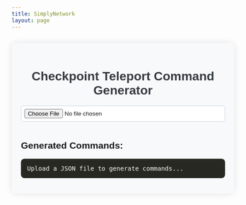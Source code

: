 ```yaml
---
title: SimplyNetwork
layout: page
---
```


  <style>
    .checkpoint-generator {
      font-family: 'Arial', sans-serif;
      background-color: #f8f9fa;
      padding: 1.5em;
      max-width: 800px;
      margin: 2em auto;
      border-radius: 10px;
      box-shadow: 0 0 15px rgba(0, 0, 0, 0.1);
    }

    .checkpoint-generator h1 {
      text-align: center;
      color: #343a40;
    }

    .checkpoint-generator input[type="file"] {
      width: 100%;
      margin-bottom: 1em;
      padding: 0.5em;
      border: 1px solid #ced4da;
      border-radius: 5px;
      background-color: #fff;
    }

    .checkpoint-generator button {
      background-color: #007bff;
      color: #fff;
      padding: 0.5em 1em;
      border: none;
      border-radius: 5px;
      cursor: pointer;
      margin-bottom: 1em;
      display: inline-block;
    }

    .checkpoint-generator button:hover {
      background-color: #0056b3;
    }

    .checkpoint-generator .code-container {
      position: relative;
      margin-top: 1em;
      text-align: left;
    }

    .checkpoint-generator pre {
      background-color: #272822;
      color: #f8f8f2;
      padding: 1em;
      overflow-x: auto;
      border-radius: 8px;
      max-height: 400px;
      white-space: pre-wrap;
    }

    .checkpoint-generator .copy-btn {
      position: absolute;
      top: 0.5em;
      right: 0.5em;
      background-color: #28a745;
      color: #fff;
      border: none;
      padding: 0.5em;
      border-radius: 5px;
      cursor: pointer;
      font-size: 0.9em;
    }

    .checkpoint-generator .copy-btn:hover {
      background-color: #218838;
    }
  </style>

<div class="checkpoint-generator">
    <h1>Checkpoint Teleport Command Generator</h1>
    <input type="file" id="fileInput" accept=".json">
    <button id="downloadBtn" style="display: none;">Download mcfunction File</button>
    <h2>Generated Commands:</h2>
    <div class="code-container">
      <button class="copy-btn" id="copyBtn" style="display: none;">Copy Code</button>
      <pre id="output">Upload a JSON file to generate commands...</pre>
    </div>
</div>

  <script>
    document.getElementById('fileInput').addEventListener('change', handleFileUpload);
    const copyBtn = document.getElementById('copyBtn');

    function handleFileUpload(event) {
      const file = event.target.files[0];
      if (file) {
        const reader = new FileReader();
        reader.onload = function(e) {
          try {
            const json = JSON.parse(e.target.result);
            const commands = generateCommands(json);
            document.getElementById('output').textContent = commands;
            document.getElementById('downloadBtn').style.display = 'inline-block';
            copyBtn.style.display = 'inline-block';
            document.getElementById('downloadBtn').onclick = () => downloadFile(commands);
          } catch (error) {
            alert('Invalid JSON file!');
          }
        };
        reader.readAsText(file);
      }
    }

    function generateCommands(data) {
      let result = '';
      data.forEach(entry => {
        const id = entry.id;
        const totalNumber = entry.totalNumber;
        const number = entry.number;
        const [x, y, z] = entry.coordinates.split(' ');
        const [fx, fy, fz] = entry.facing.split(' ');
        const coords = `${x} ${y} ${z}`;
        const facing = `${fx} ${fy} ${fz}`;
        result += `#Checkpoint Teleport ${totalNumber}\n`;
        result += `tp @a[tag=teleportParkourCheckpointNow,scores={parkour_checkpoints=${totalNumber}}] ${x} ${y} ${z} facing ${fx} ${fy} ${fz}\n`;
        result += `tag @a[tag=teleportParkourCheckpointNow,scores={parkour_checkpoints=${totalNumber}}] remove teleportParkourCheckpointNow\n\n`;

        result += `#Checkpoint Teleport ${id}.${number}\n`;
        result += `tp @a[tag=teleportParkour${id}CheckpointNow,scores={parkour_checkpoints_${id}=${number}}] ${x} ${y} ${z} facing ${fx} ${fy} ${fz}\n`;
        result += `tag @a[tag=teleportParkour${id}CheckpointNow,scores={parkour_checkpoints_${id}=${number}}] remove teleportParkour${id}CheckpointNow\n\n`;
      });
      return result;
    }

    function downloadFile(content) {
      const blob = new Blob([content], { type: 'text/plain' });
      const url = URL.createObjectURL(blob);
      const link = document.createElement('a');
      link.href = url;
      link.download = 'checkpoints.mcfunction';
      link.click();
      URL.revokeObjectURL(url);
    }

    copyBtn.addEventListener('click', () => {
      const output = document.getElementById('output').textContent;
      navigator.clipboard.writeText(output).then(() => {
        copyBtn.textContent = 'Copied!';
        setTimeout(() => copyBtn.textContent = 'Copy Code', 2000);
      }).catch(err => {
        alert('Failed to copy code.');
        console.error(err);
      });
    });
  </script>